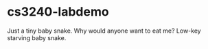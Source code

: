# cs3240-labdemo
 
Just a tiny baby snake. 
Why would anyone want to eat me?
Low-key starving baby snake.


